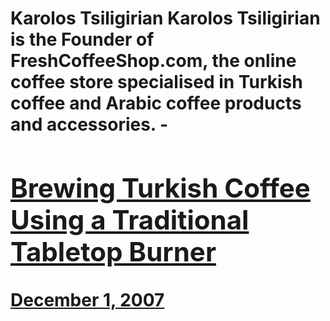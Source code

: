 # Karolos Tsiligirian Karolos Tsiligirian is the Founder of FreshCoffeeShop.com, the online coffee store specialised in Turkish coffee and Arabic coffee products and accessories. - [<h2>Brewing Turkish Coffee Using a Traditional Tabletop Burner</h2>December 1, 2007](https://ineedcoffee.com/brewing-turkish-coffee-using-a-traditional-tabletop-burner/)